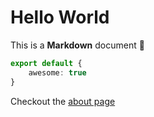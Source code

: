 # Hello World

This is a **Markdown** document :rocket:

```ts
export default {
    awesome: true
}
```

Checkout the [about page](/about)
